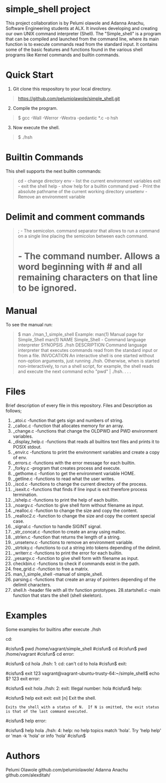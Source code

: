 # simple_shell project
This project collaboration is by Pelumi olawole and  Adanna Anachu, Software Engineering students at ALX. It involves developing and creating our own UNIX command interpreter (Shell).
The "Simple_shell" is a program that can be compiled and launched from the command line, where its main function is to execute commands read from the standard input.  It contains some of the basic features and functions found in the various shell programs like Kernel commands and builtin commands.

# Quick Start
1. Git clone this respository to your local directory.
>https://github.com/pelumiolawole/simple_shell.git

2. Compile the program.
>$ gcc -Wall -Werror -Wextra -pedantic *.c -o hsh

3. Now execute the shell.
>$ ./hsh

# Builtin Commands
This shell supports the next builtin commands:
>cd - change directory
>env - list the current environment variables
>exit - exit the shell
>help - show help for a builtin command
>pwd - Print the absolute pathname of the current working directory
>unsetenv - Remove an environment variable

# Delimit and comment commands
>; -  The semicolon. command separator that allows to run a command on a single line placing the semicolon between
> each command.
># - The command number. Allows a word beginning with # and all remaining characters on that line to be ignored.

# Manual
To see the manual run:
>$ man ./man_1_simple_shell
Example:
>man(1)           Manual page for Simple_Shell  man(1)
>NAME
>          Simple_Shell - Command language interpreter
>SYNOPSIS
>            ./hsh
>DESCRIPTION
>            Command language interpreter that executes commands read from the standard input or from a file.
>INVOCATION
           An  interactive  shell is one started without non-option arguments, just running ./hsh. 
Otherwise, when is started non-interactively, to run a shell script, for example, the 
shell reads and execute the next command echo "pwd" | ./hsh.         .  .  .

# Files
Brief description of every file in this repository.
Files and Description as follows;
1. _atoi.c -function that gets sign and numbers of string.
2. _calloc.c -function that allocates memory for an array.
3. _change.c -functions that change the OLDPWD and PWD environment variables.
4. _display_help.c -functions that reads all builtins text files and prints it to POSIX stdout.
5. _envir.c -functions to print the environment variables and create a copy of env.
6. _errors.c -functions with the error message for each builtin.
7. _forky.c -program that creates process and execute.
8. _gethome.c -funtion to get the environment variable HOME.
9. _getline.c -functions to read what the user writes.
10. _iscd.c -functions to change the current directory of the process.
11. _isexit.c -functions that finds if line input is exit therefore process termination.
12. _ishelp.c -functions to print the help of each builtin.
13. _noargv.c -function to give shell form without filename as input.
14. _realloc.c -function to change the size and copy the content.
15. _realloc2.c -function to change the size and copy the content special case.
16. _signal.c -function to handle SIGINT signal.
17. _str_concat.c -function to create an array using malloc.
18. _strlen.c -function that returns the length of a string.
19. _unsetenv.c -functions to remove an environment variable.
20. _strtoky.c -functions to cut a string into tokens depending of the delimit.
21. _writerr.c -functions to print the error for each builtin.
22. _yesargv.c -function to give shell form with filename as input.
23. checkbin.c -functions to check if commands exist in the path.
24. free_grid.c -function to free a matrix.
25. man_1_simple_shell -manual of simple_shell.
26. parsing.c -functions that create an array of pointers depending of the delimit characters.
27. shell.h -header file with all thr function prototypes.
28.startshell.c -main function that stars the shell (shell skeleton).

# Examples
Some examples for builtins after execute ./hsh

cd:

#cisfun$ pwd
/home/vagrant/simple_shell
#cisfun$ cd
#cisfun$ pwd
/home/vagrant
#cisfun$
cd error:

#cisfun$ cd hola
./hsh: 1: cd: can't cd to hola
#cisfun$
exit:

#cisfun$ exit 123
vagrant@vagrant-ubuntu-trusty-64:~/simple_shell$ echo $?
123
exit error:

#cisfun$ exit hola
./hsh: 2: exit: Illegal number: hola
#cisfun$
help:

#cisfun$ help exit
exit: exit [n]
	Exit the shell.

	Exits the shell with a status of N.  If N is omitted, the exit status
	is that of the last command executed.
#cisfun$
help error:

#cisfun$ help hola
./hsh: 4: help: no help topics match 'hola'. Try 'help help' or 'man -k 'hola' or info 'hola'
#cisfun$
# Authors
Pelumi Olawole github.com/pelumiolawole/
 Adanna Anachu github.com/alexditah/

